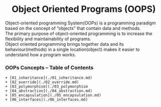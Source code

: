 <h1 align ="Center"> Object Oriented Programs (OOPS) </h1>

Object-oriented programming System(OOPs) is a programming paradigm based on the concept of “objects” that contain data and methods.<br />
The primary purpose of object-oriented programming is to increase the flexibility and maintainability of programs. <br />
Object oriented programming brings together data and its behaviour(methods) in a single location(object) makes it easier to understand how a program works.

### OOPs Concepts – Table of Contents
	+ [01_inheritance](./01_inheritance.md)
	+ [02_override](./02_override.md)
	+ [03_polymorphism](./03_polymorphism
	+ [04_abstraction](./04_abstraction.md)
	+ [05_encapsulation](./05_encapsulation.md)
	+ [06_interfaces](./06_interfaces.md)



